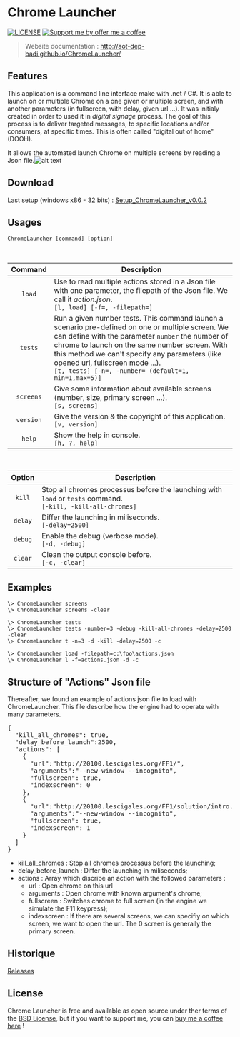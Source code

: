 Chrome Launcher
===============

[![LICENSE](https://img.shields.io/badge/license-MIT-informational.svg)](https://github.com/v20100v/6i-Jekyll/blob/develop/LICENSE.md)
[![Support me by offer me a coffee](https://img.shields.io/badge/Buy%20me%20a%20coffee-donate-informational.svg)](https://www.buymeacoffee.com/vincent.blain)

> Website documentation : http://aot-dep-badi.github.io/ChromeLauncher/

## Features

This application is a command line interface make with .net / C#. It is able to launch on or multiple Chrome on a one given or multiple screen, and with another parameters (in fullscreen, with delay, given url ...). It was initialy created in order to used it in *digital signage* process. The goal of this process is to deliver targeted messages, to specific locations and/or consumers, at specific times. This is often called "digital out of home" (DOOH). 

It allows the automated launch Chrome on multiple screens by reading a Json file.![alt text](https://raw.githubusercontent.com/AOT-PADI/ChromeLauncher/gh-pages/images/ChromeLauncher-actions-json.png "ChromeLauncher actions.json")


## Download
Last setup (windows x86 - 32 bits) : [Setup_ChromeLauncher_v0.0.2](https://github.com/AOT-PADI/ChromeLauncher/releases/download/v0.0.2/Setup_ChromeLauncher_v0.0.2.exe)


## Usages
    ChromeLauncher [command] [option]

<br/>

| Command | Description
| :---: | --- 
| `load` | Use to read multiple actions stored in a Json file with one parameter, the filepath of the Json file. We call it *action.json*. <br/>`[l, load] [-f=, -filepath=]`
| `tests` | Run a given number tests. This command launch a scenario pre-defined on one or multiple screen. We can define with the parameter `number` the number of chrome to launch on the same number screen. With this method we can't specify any parameters (like opened url, fullscreen mode ...).<br/>`[t, tests] [-n=, -number= (default=1, min=1,max=5)]`
| `screens` | Give some information about available screens (number, size, primary screen ...).<br/>`[s, screens]`
| `version` | Give the version &amp; the copyright of this application.<br/>`[v, version]`
| `help` | Show the help in console.<br/>`[h, ?, help]`

<br/>

| Option | Description
| :---: | ---
| `kill` | Stop all chromes processus before the launching with `load` or `tests` command.<br/>`[-kill, -kill-all-chromes]`
| `delay` | Differ the launching in miliseconds.<br/>`[-delay=2500]`
| `debug` | Enable the debug (verbose mode).<br/>`[-d, -debug]`
| `clear` | Clean the output console before.<br/> `[-c, -clear]`


## Examples
```
\> ChromeLauncher screens
\> ChromeLauncher screens -clear
```

```
\> ChromeLauncher tests
\> ChromeLauncher tests -number=3 -debug -kill-all-chromes -delay=2500 -clear
\> ChromeLauncher t -n=3 -d -kill -delay=2500 -c
```

```
\> ChromeLauncher load -filepath=c:\foo\actions.json
\> ChromeLauncher l -f=actions.json -d -c
```

## Structure of "Actions" Json file 
Thereafter, we found an example of actions json file to load with ChromeLauncher. This file describe how the engine had to operate with many parameters.
<pre>
{
  "kill_all_chromes": true,
  "delay_before_launch":2500,
  "actions": [
    {
      "url":"http://20100.lescigales.org/FF1/",
      "arguments":"--new-window --incognito",
      "fullscreen": true,
      "indexscreen": 0
    },
    {
      "url":"http://20100.lescigales.org/FF1/solution/intro.php",
      "arguments":"--new-window --incognito",
      "fullscreen": true,
      "indexscreen": 1
    }
  ]
}
</pre>

* kill_all_chromes : Stop all chromes processus before the launching;
* delay_before_launch : Differ the launching in miliseconds;
* actions : Array which discribe an action with the followed parameters : 
    - url : Open chrome on this url
    - arguments : Open chrome with known argument's chrome;
    - fullscreen : Switches chrome to full screen (in the engine we simulate the F11 keypress);
    - indexscreen : If there are several screens, we can specifiy on which screen, we want to open the url. The 0 screen is generally the primary screen.


## Historique
[Releases](https://github.com/AOT-PADI/ChromeLauncher/releases)

## License
Chrome Launcher is free and available as open source under ther terms of the [BSD License](https://github.com/AOT-PADI/ChromeLauncher/blob/master/LICENSE), but if you want to support me, you can [buy me a coffee here](https://www.buymeacoffee.com/vincent.blain) !

